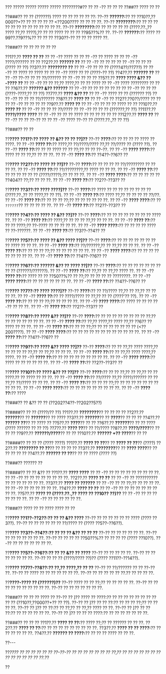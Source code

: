 ??? ????? ????? ????? ????? ????????#?? ?? ?? -?? ?? ?? ??
??##?? ???? ?? ??

??###?? ?? ?? (??????)
???? ?? ?? ?? ?? ?? ??:
??-?? **??????:**?? ?? ??10??,??000??+?? ?? ?? ?? ?? ?? <??200???? ?? ?? ?? ??.
??-?? **????????:**?? ?? ?? ?? ?? ?? ?? ?? ?? ?? ?? ?? ?? ??.
??-?? **????????:**?? ?? ?? ?? ?? ?? (????.??.,?? ???? ??,?? ????),?? ?? ?? ???? ?? ?? ?? ??95??%?? ??.
??-?? **??????:**?? ???? ??99??.??9??%?? ?? ?? ?? ??30??-?? ?? ?? ?? ???? ??.

??###?? ?? ?? ?? ?? ?? ??

??1??.?? **???? ?? ??**
??  ?? -?? ???? ??
??  ?? -?? ?? ???? ??
??  ?? -?? ????/?????? ?? ??
??2??.?? **?????? ??**
??  ?? -?? ?? ?? ??
??  ?? -?? ?? ?? ?? (???? ?? ??)
??3??.?? **???????? ??**
??  ?? -?? ?? ?? ?? (????4??/??7??)
??  ?? -?? ?? ???? ?? ???? ??
??  ?? -?? ???? ?? ?? (????-?? ??)
??4??.?? **?????? ??**
??  ?? -?? ??-?? ?? ?? ??/??????
??  ?? -?? ?? ?? ??
??5??.?? **???? ???? &?? ??-???? ??**
??  ?? -?? ?? ?? ??,?? ????,?? ?? ?? ????
??  ?? -?? ???? ???????? ?? ?? ??
??6??.?? **?????? &?? ??????**
??  ?? -?? ?? ?? ?? ?? ?? ??
??  ?? -?? ?? ?? ?? (????-????,?? ?? ??)
??7??.?? **???? &?? ??**
??  ?? -?? ???? ?? ?? (?????? ??)
??  ?? -?? ?? ?? ?? ??/??????
??8??.?? **???? ??**
??  ?? -?? ?? ??2??.??0??/???? ?? ??
??  ?? -?? ?? ?? ?? ??
??9??.?? **???? ??**
??  ?? -?? ?? ?? ?? ???? ?? ??
??10??.?? **???? ??**
??   ?? -?? ?? ?? ?? ??/????
??   ?? -?? ?? ?? ?? (??????,?? ??)
??11??.?? **????/???? ????**
??   ?? -?? ?? ?? ?? ???? ?? ?? ?? ?? ?? ??
??12??.?? **???? ??**
??   ?? -?? ?? ?? ??-?? ??
??   ?? -?? ???? ??-?? ?? (????.??.,?? ?? ??)

??###?? ?? ??

??**???? ??1??:?? ???? ?? &?? ?? ?? ??]??**
??-?? **????:**?? ?? ?? ?? ?? ???? ?? ????.
?? ?? -?? **???? ??:**?? ????,?? ??/????/???? ??,?? ??/???? ?? (???? ??).
?? ?? -?? **???? ??:**?? ?? ?? ???? ?? ?? ??;?? ?? ?? ??-??.
?? ?? -?? **???? ????:**?? ???? ?? ?? ??,?? ?? ?? ??.
?? ?? -?? **???? ??:**?? ??4??-??6?? ??

??**???? ??2??:?? ???? ?? ??]??**
??-?? **????:**?? ?? ?? ?? ?? ??/???????? ?? ?? ?? ??.
?? ?? -?? **???? ??:**?? ??/????????,?? ???? ?? ?? ??.
?? ?? -?? **???? ??:**?? ?? ?? ?? ?? ?? ?? (????/????);?? ?? ?? ??.
?? ?? -?? **???? ????:**?? ?? ?? ?? ?? ?? ??404?? ??;?? ?? ?? ??.
?? ?? -?? **???? ??:**?? ??2??-??3?? ??

??**???? ??3??:?? ???? ????]??**
??-?? **????:**?? ???? ?? ?? ?? ?? ?? ?? ?? ?? (????.??.,?? ?? ????,?? ?? ??).
?? ?? -?? **???? ??:**?? ???? ??,?? ?? ?? ?? ?? ??/??.
?? ?? -?? **???? ??:**?? ?? ?? ?? ??;?? ?? ?? ?? ?? ?? ??.
?? ?? -?? **???? ????:**?? ?? `??????`?? ?? ?? ?? ?? ??.
?? ?? -?? **???? ??:**?? ??2??-??3?? ??

??**???? ??4??:?? ???? ?? &?? ??]??**
??-?? **????:**?? ?? ?? ?? ?? ?? ?? ?? ?? ???? ??.
?? ?? -?? **???? ??:**?? ????,?? ?? ?? ?? ??,?? ?? ?? ??.
?? ?? -?? **???? ??:**?? ?? ?? ????;?? ??-???? ?? ?? ?? ?? ??.
?? ?? -?? **???? ????:**?? ?? ?? ?? ?? ???? ?? ??-??????.
?? ?? -?? **???? ??:**?? ??3??-??4?? ??

??**???? ??5??:?? ???? ?? &?? ???? ??]??**
??-?? **????:**?? ?? ?? ?? ?? ?? ?? ?? ?? ???? ?? ?? ??.
?? ?? -?? **???? ??:**?? ??/??????,?? ?? ??,?? ?? ?? ??.
?? ?? -?? **???? ??:**?? ?? ?? ?? ??;?? ?? ?? ?? ?? ?? ??.
?? ?? -?? **???? ????:**?? ?? ?? ?? ?? ?? ?? ?? ?? ??.
?? ?? -?? **???? ??:**?? ??4??-??6?? ??

??**???? ??6??:?? ?????? &?? ?? ???? ??]??**
??-?? **????:**?? ?? ?? ?? ?? ?? ?? ?? ?? ?? (??????/??????).
?? ?? -?? **???? ??:**?? ??,?? ?? ??,?? ???? ??.
?? ?? -?? **???? ??:**?? ???? ?? ?? ??50??%?? ?? ??;?? ?? ?? ?? ?? ????????.
?? ?? -?? **???? ????:**?? ?? ?? ?? ?? ?? ?? ??.
?? ?? -?? **???? ??:**?? ??4??-??6?? ??

??**???? ??7??:?? ???? ????]??**
??-?? **????:**?? ?? ??/???? ??,?? ?? ??,?? ?? ?? ?? ??.
?? ?? -?? **???? ??:**?? ?? ????/???? ?? ??,?? ?? ?? (????'?? ??).
?? ?? -?? **???? ??:**?? ?? ?? ?? ??;?? ?? ?? ?? ??.
?? ?? -?? **???? ????:**?? ???? ?? ?? ?? ??-?? ?? ?? ??.
?? ?? -?? **???? ??:**?? ??2??-??3?? ??

??**???? ??8??:?? ???? &?? ??]??**
??-?? **????:**?? ?? ?? ?? ?? ?? ?? ?? ?? ??.?? ?? ?? ?? ?? ?? ?? ??.
?? ?? -?? **???? ??:**?? ??,?? ????,?? ???? ??,?? ??6?? ?? ???? ?? ?? ??.
?? ?? -?? **???? ??:**?? ?? ?? ??;?? ?? ?? ?? ?? ?? ?? ?? (<??200????).
?? ?? -?? **???? ????:**?? ?? ?? ?? ?? ?? ?? ?? ?? ?? ?? ?? ??.
?? ?? -?? **???? ??:**?? ??4??-??6?? ??

??**???? ??9??:?? ???? &?? ???? ??]??**
??-?? **????:**?? ?? ?? ??,?? ???? ????,?? ?? ?? ?? ?? ??,?? ?? ??,?? ?? ?? ??.
?? ?? -?? **???? ??:**?? ?? ??,?? ???? ????,?? ????.
?? ?? -?? **???? ??:**?? ?? ?? ?? ?? ?? ?? ?? ?? ??.
?? ?? -?? **???? ????:**?? ???? ?? ?? ?? ?? ?? ??.
?? ?? -?? **???? ??:**?? ??2??-??3?? ??

??**???? ??10??:?? ???? &?? ?? ??]??**
??-?? **????:**?? ?? ?? ??,?? ?? ??,?? ?? ?? ????.?? ?? ???? ?? ?? ??.
?? ?? -?? **???? ??:**?? ??/???? ??,?? ????/?????? ?? ?? ??,?? ??/???? ?? ?? ??.
?? ?? -?? **???? ??:**?? ?? ?? ?? ??;?? ?? ?? ?? ?? ?? ?? ?? ?? ?? ??.
?? ?? -?? **???? ????:**?? ?? ?? ?? ?? ?? ?? ?? ?? ??.
?? ?? -?? **???? ??:**?? ????

??###?? ?? &?? ?? ?? (??202??4??-??202??5??)

??####?? ?? ?? (????/?? ??)
??1??.?? **????????**?? ?? ?? ?? ??
??2??.?? **??????**?? ?? **??????**?? ?? ????
??3??.?? **??????**?? ?? **????**?? ?? ?? ??
??4??.?? **?????? ??**?? ?? ???? ??
??5??.?? **????**?? ?? ??
??6??.?? **??????**?? ?? ?? ???? (???? ?????? ?? ?? ??)
??7??.?? **???? ??**?? ?? ??/????
??8??.?? **????/????**?? ?? ?? ??
??9??.?? **??????/????**?? ?? ??
??10??.?? **?????? +?? ????**?? ?? ??

??####?? ?? ?? ?? (???? ????)
??1??.?? **???? ?? ??**?? ?? **???? ?? ??**?? (????)
??2??.?? **???????? ?? ??**?? ?? ?? ?? ??
??3??.?? **????????**?? ?? **???? ????**?? ?? ?? ?? ?? ??
??4??.?? **?????? ?? ??**?? ?? ?? ???? (???? ??)

??###?? ?????? ??

??####?? ?? ?? &?? ??
??1??.?? **???? ????**
??  ?? -?? ?? ?? ?? ?? ?? ?? ?? ?? ??.
??  ?? -?? ?? ?? ?? ?? ?? ?? ?? ??.
??2??.?? **???? ?? ??**
??  ?? -?? ?? ?????????? ?? ?? ?? ?? ?? ?? ??.
??3??.?? **???? ?? ??????**
??  ?? -?? ?? ?? ??;?? ?? ?? ?? ??.
??  ?? -?? ?? ?? ?? ?? ?? ??.
??4??.?? **???? ?? ??**
??  ?? -?? ?? ?? ?? ?? ?? ?? ?? ?? ??.
??5??.?? **???? ?? (????.??.,?? ???? ?? ??10?? ??)??**
??  ?? -?? ?? ?? ?? ?? ?? ?? ??.
??  ?? -?? ?? ?? ?? ?? ?? ??.

??###?? ???? ?? ?? ???? ???? ?? ??

??**???? ??1??-??2??:?? ?? ?? &?? ????**
??-?? ?? ?? ?? ?? ?? ?? ???? (???? ??3??).
??-?? ?? ?? ?? ?? ?? ?? ??/???? ?? (???? ??5??-??6??).

??**???? ??3??-??4??:?? ?? ?? ?? &?? ?? ?? ??**
??-?? ?? ?? ?? ?? ?? ??.
??-?? ?? ?? ?? ?? ?? ?? ??.
??-?? ?? ?? ?? ?? ??50??%?? ?? ?? ?? ?? (???? ??10??).
??-?? ?? ?? ?? ?? ?? ?? ??.

??**???? ??5??-??6??:?? ?? ?? &?? ?? ????**
??-?? ?? ?? ?? ?? ??.
??-?? ?? ?? ?? ?? ?? ?? ??.
??-?? ?? ?? ?? (????/???? ??)?? (???? ??11??-??14??).

??**???? ??7??-??8??:?? ??,?? ????,?? ?? ??**
??-?? ?? ??/?????? ?? ?? ??-?? ??.
??-?? ?? ???? ?? ?? ?? ?? ?? ?? ??.
??-?? ?? ?? ?? ?? ?? ??.?? ?? ?? ?? ??.

??**????-???? ?? (??????)??**
??-?? ???? ?? ?? ??;?? ?? ?? ?? ?? ??.
??-?? ?? ?? ?? ?? ?? ?? ?? ?? ?? ??.
??-?? ?? ?? ?? ?? ?? ?? ??.

??###?? ?? ?? ?? ???? ??
??-?? ?? ]?? ???? ?? ????:?? ?? ?? ?? ?? ?? ?? ?? ?? ?? ?? (??10??,??000??+?? ?? ??).
??-?? ?? ]?? ?? ?? ??:?? ?? ?? ?? ??;?? ?? ?? ?? ??.
??-?? ?? ]?? ?? ??:?? ?? ??,?? ?? ??,?? ???? ?? ??.
??-?? ?? ]?? ?? ?? ??:?? ?? ?? ?? ?? ?? ??.
??-?? ?? ]?? ?? ?? ?? ????:?? ?? ?? ?? ?? ?? ?? ??.

??###?? ?? ?? ??
??1??.?? **???? ?? ??:**?? ???? ??;?? ?? ?????? ?? ?? ??.
??2??.?? **???? ?? ??:**?? ?? ?? ?? ?? ?? ?? ?? ?? ??.
??3??.?? **???? ?? ?? ????:**?? ?? ?? ?? ?? ?? ??.
??4??.?? **?????? ?? ????:**?? ?? ?? ?? ???? ?? ?? ??.

??---

??*???? ?? ?? ?? ?? ?? ?? ??-??-?? ?? ?? ?? ?? ?? ?? ?? ??,?? ?? ?? ?? ?? ?? ?? ?? ?? ?? ?? ?? ?? ?? ??.*??

??